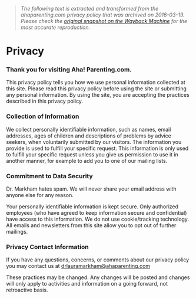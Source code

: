 > *The following text is extracted and transformed from the ahaparenting.com privacy policy that was archived on 2016-03-19. Please check the [original snapshot on the Wayback Machine](https://web.archive.org/web/20160319164238id_/http%3A//www.ahaparenting.com/privacy) for the most accurate reproduction.*

# Privacy

###  Thank you for visiting Aha! Parenting.com.

This privacy policy tells you how we use personal information collected at this site. Please read this privacy policy before using the site or submitting any personal information. By using the site, you are accepting the practices described in this privacy policy.

### Collection of Information

We collect personally identifiable information, such as names, email addresses, ages of children and descriptions of problems by advice seekers, when voluntarily submitted by our visitors. The information you provide is used to fulfill your specific request. This information is only used to fulfill your specific request unless you give us permission to use it in another manner, for example to add you to one of our mailing lists.

### Commitment to Data Security

Dr. Markham hates spam. We will never share your email address with anyone else for any reason. 

Your personally identifiable information is kept secure. Only authorized employees (who have agreed to keep information secure and confidential) have access to this information. We do not use cookie/tracking technology. All emails and newsletters from this site allow you to opt out of further mailings.

### Privacy Contact Information

If you have any questions, concerns, or comments about our privacy policy you may contact us at drlauramarkham@ahaparenting.com

These practices may be changed. Any changes will be posted and changes will only apply to activities and information on a going forward, not retroactive basis. 
